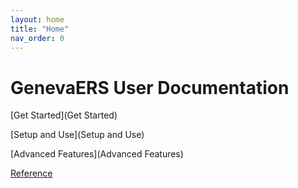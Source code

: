 ```yaml
---
layout: home
title: "Home"
nav_order: 0
---
```


# GenevaERS User Documentation

[Get Started](Get Started)

[Setup and Use](Setup and Use)

[Advanced Features](Advanced Features)

[Reference](Reference)

